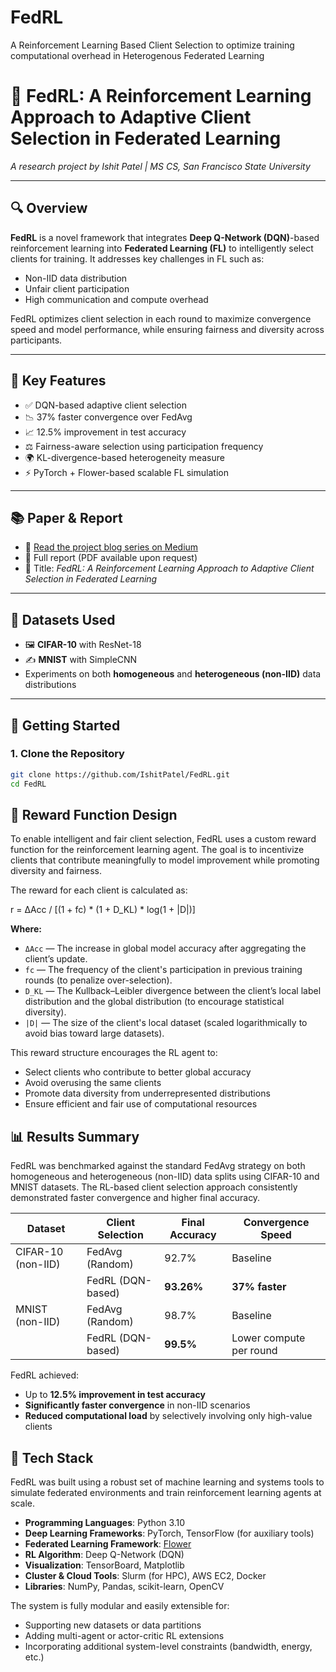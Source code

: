 # FedRL
A Reinforcement Learning Based Client Selection to optimize training computational overhead in Heterogenous Federated Learning

# 🧠 FedRL: A Reinforcement Learning Approach to Adaptive Client Selection in Federated Learning

*A research project by Ishit Patel | MS CS, San Francisco State University*

---

## 🔍 Overview

**FedRL** is a novel framework that integrates **Deep Q-Network (DQN)**-based reinforcement learning into **Federated Learning (FL)** to intelligently select clients for training. It addresses key challenges in FL such as:

- Non-IID data distribution  
- Unfair client participation  
- High communication and compute overhead

FedRL optimizes client selection in each round to maximize convergence speed and model performance, while ensuring fairness and diversity across participants.

---

## 🎯 Key Features

- ✅ DQN-based adaptive client selection
- 📉 37% faster convergence over FedAvg
- 📈 12.5% improvement in test accuracy
- ⚖️ Fairness-aware selection using participation frequency
- 🌍 KL-divergence-based heterogeneity measure
- ⚡ PyTorch + Flower-based scalable FL simulation

---

## 📚 Paper & Report

- 📄 [Read the project blog series on Medium](https://ishitpatel.medium.com)
- 📝 Full report (PDF available upon request)
- 📘 Title: *FedRL: A Reinforcement Learning Approach to Adaptive Client Selection in Federated Learning*

---

## 🧪 Datasets Used

- 🖼️ **CIFAR-10** with ResNet-18  
- ✍️ **MNIST** with SimpleCNN  
- Experiments on both **homogeneous** and **heterogeneous (non-IID)** data distributions

---

## 🚀 Getting Started

### 1. Clone the Repository
```bash
git clone https://github.com/IshitPatel/FedRL.git
cd FedRL
```

## 🧠 Reward Function Design

To enable intelligent and fair client selection, FedRL uses a custom reward function for the reinforcement learning agent. The goal is to incentivize clients that contribute meaningfully to model improvement while promoting diversity and fairness.

The reward for each client is calculated as:

r = ΔAcc / [(1 + fc) * (1 + D_KL) * log(1 + |D|)]


**Where:**
- `ΔAcc` — The increase in global model accuracy after aggregating the client’s update.
- `fc` — The frequency of the client's participation in previous training rounds (to penalize over-selection).
- `D_KL` — The Kullback–Leibler divergence between the client’s local label distribution and the global distribution (to encourage statistical diversity).
- `|D|` — The size of the client's local dataset (scaled logarithmically to avoid bias toward large datasets).

This reward structure encourages the RL agent to:
- Select clients who contribute to better global accuracy
- Avoid overusing the same clients
- Promote data diversity from underrepresented distributions
- Ensure efficient and fair use of computational resources

## 📊 Results Summary

FedRL was benchmarked against the standard FedAvg strategy on both homogeneous and heterogeneous (non-IID) data splits using CIFAR-10 and MNIST datasets. The RL-based client selection approach consistently demonstrated faster convergence and higher final accuracy.

| Dataset           | Client Selection    | Final Accuracy | Convergence Speed      |
|------------------|---------------------|----------------|------------------------|
| CIFAR-10 (non-IID) | FedAvg (Random)     | 92.7%          | Baseline               |
|                  | FedRL (DQN-based)   | **93.26%**     | **37% faster**         |
| MNIST (non-IID)  | FedAvg (Random)     | 98.7%          | Baseline               |
|                  | FedRL (DQN-based)   | **99.5%**      | Lower compute per round |

FedRL achieved:
- Up to **12.5% improvement in test accuracy**
- **Significantly faster convergence** in non-IID scenarios
- **Reduced computational load** by selectively involving only high-value clients

## 🧰 Tech Stack

FedRL was built using a robust set of machine learning and systems tools to simulate federated environments and train reinforcement learning agents at scale.

- **Programming Languages**: Python 3.10
- **Deep Learning Frameworks**: PyTorch, TensorFlow (for auxiliary tools)
- **Federated Learning Framework**: [Flower](https://flower.dev/)
- **RL Algorithm**: Deep Q-Network (DQN)
- **Visualization**: TensorBoard, Matplotlib
- **Cluster & Cloud Tools**: Slurm (for HPC), AWS EC2, Docker
- **Libraries**: NumPy, Pandas, scikit-learn, OpenCV

The system is fully modular and easily extensible for:
- Supporting new datasets or data partitions
- Adding multi-agent or actor-critic RL extensions
- Incorporating additional system-level constraints (bandwidth, energy, etc.)
